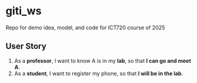 # giti_ws
Repo for demo idea, model, and code for ICT720 course of 2025

## User Story
1. As a **professor**, I want to know A is in my **lab**, so that **I can go and meet A**.
2. As a **student**, I want to register my phone, so that **I will be in the lab**.
